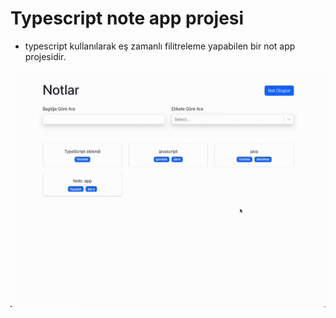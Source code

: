 # Typescript note app projesi

- typescript kullanılarak eş zamanlı filitreleme yapabilen bir not app projesidir.

![](ekran.gif)